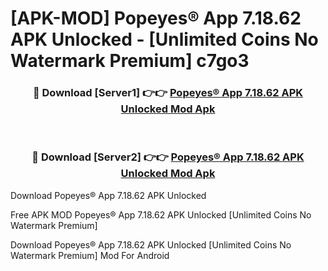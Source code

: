# [APK-MOD] Popeyes® App 7.18.62 APK Unlocked - [Unlimited Coins No Watermark Premium] c7go3



<div align="center">
<h3>🔴 Download [Server1] 👉👉 <a href="https://momento.my/?title=Popeyes®_App_7.18.62_APK_Unlocked">Popeyes® App 7.18.62 APK Unlocked Mod Apk</a></h3><br>

<h3>🔴 Download [Server2] 👉👉 <a href="https://momento.my/?title=Popeyes®_App_7.18.62_APK_Unlocked">Popeyes® App 7.18.62 APK Unlocked Mod Apk</a></h3>
</div>



Download Popeyes® App 7.18.62 APK Unlocked 

Free APK MOD Popeyes® App 7.18.62 APK Unlocked [Unlimited Coins No Watermark Premium]

Download Popeyes® App 7.18.62 APK Unlocked [Unlimited Coins No Watermark Premium] Mod For Android

